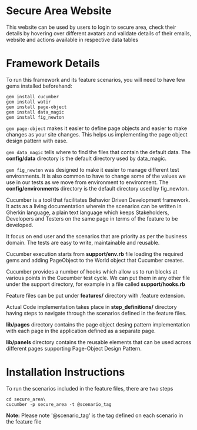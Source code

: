 # Secure Area Website

This website can be used by users to login to secure area, check their details by hovering over different avatars and validate details of their emails, website and actions available in respective data tables

# Framework Details

To run this framework and its feature scenarios, you will need to have few gems installed beforehand:

```
gem install cucumber
gem install watir
gem install page-object
gem install data_magic
gem install fig_newton
```

```gem page-object``` makes it easier to define page objects and easier to make changes as your site changes. This helps us implementing the page object design pattern with ease.

```gem data_magic``` tells where to find the files that contain the default data. The **config/data** directory is the default directory used by data_magic.

```gem fig_newton``` was designed to make it easier to manage different test environments. It is also common to have to change some of the values we use in our tests as we move from environment to environment. The **config/environments** directory is the default directory used by fig_newton.

Cucumber is a tool that facilitates Behavior Driven Development framework. It acts as a living documentation wherein the scenarios can be written in Gherkin language, a plain text language which keeps Stakeholders, Developers and Testers on the same page in terms of the feature to be developed. 

It focus on end user and the scenarios that are priority as per the business domain. The tests are easy to write, maintainable and reusable.

Cucumber execution starts from **support/env.rb** file loading the required gems and adding PageObject to the World object that Cucumber creates.

Cucumber provides a number of hooks which allow us to run blocks at various points in the Cucumber test cycle. We can put them in any other file under the support directory, for example in a file called **support/hooks.rb**

Feature files can be put under **features/** directory with .feature extension.

Actual Code implementation takes place in **step_definitions/** directory having steps to navigate through the scenarios defined in the feature files.

**lib/pages** directory contains the page object desing pattern implementation with each page in the application defined as a separate page.

**lib/panels** directory contains the reusable elements that can be used across different pages supporting Page-Object Design Pattern.



# Installation Instructions

To run the scenarios included in the feature files, there are two steps

```
cd secure_area\
cucumber -p secure_area -t @scenario_tag
```

**Note:** Please note '@scenario_tag' is the tag defined on each scenario in the feature file
 
 
